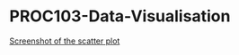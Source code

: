 # PROC103-Data-Visualisation
[Screenshot of the scatter plot](https://drive.google.com/file/d/1Na-KMxsPRDmR3akeVKCDoLuGCQI1gplZ/view?usp=sharing)
